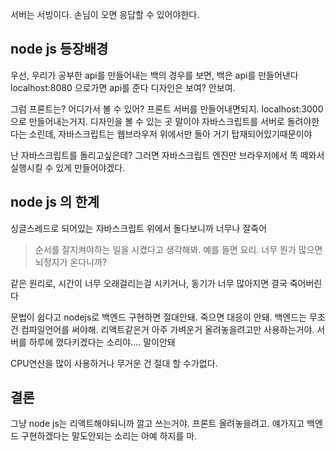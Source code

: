 서버는 서빙이다.
손님이 오면 응답할 수 있어야한다.


## node js 등장배경

우선, 우리가 공부한 api를 만들어내는 백의 경우를 보면,
백은 api를 만들어낸다 localhost:8080 으로가면 api를 준다 
디자인은 보여? 안보여.

그럼 프론트는? 어디가서 볼 수 있어?
프론트 서버를 만들어내면되지. localhost:3000으로 만들어내는거지.
디자인을 볼 수 있는 곳 말이야
자바스크립트를 서버로 돌려야한다는 소린데, 자바스크립트는 웹브라우저 위에서만 돌아 
거기 탑재되어있기때문이야

난 자바스크립트를 돌리고싶은데?
그러면 자바스크립트 엔진만 브라우저에서 똑 떼와서 실행시킬 수 있게 만들어야겠다.




## node js 의 한계

싱글스레드로 되어있는 자바스크립트 위에서 돌다보니까 너무나 잘죽어

> 순서를 잘지켜야하는 일을 시켰다고 생각해봐. 예를 들면 요리.
> 너무 뭔가 많으면 뇌정지가 온다니까?

같은 원리로, 시간이 너무 오래걸리는걸 시키거나, 동기가 너무 많아지면 결국 죽어버린다

문법이 쉽다고 nodejs로 백엔드 구현하면 절대안돼.
죽으면 대응이 안돼. 백엔드는 무조건 컴파일언어를 써야해.
리액트같은거 아주 가벼운거 올려놓을려고만 사용하는거야.
서버를 하루에 껐다키겠다는 소리야.... 말이안돼

CPU연산을 많이 사용하거나 무거운 건 절대 할 수가없다.


## 결론

그냥 node js는 리액트해야되니까 깔고 쓰는거야.
프론트 올려놓을려고. 얘가지고 백엔드 구현하겠다는 말도안되는 소리는 아예 하지를 마.